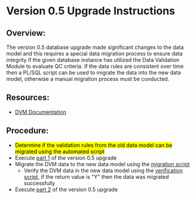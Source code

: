 # Version 0.5 Upgrade Instructions

## Overview:
The version 0.5 database upgrade made significant changes to the data model and this requires a special data migration process to ensure data integrity if the given database instance has utilized the Data Validation Module to evaluate QC criteria.  If the data rules are consistent over time then a PL/SQL script can be used to migrate the data into the new data model, otherwise a manual migration process must be conducted.

## Resources:
- [DVM Documentation](./Data%20Validation%20Module%20Documentation.MD)

## Procedure:
- <mark>Determine if the validation rules from the old data model can be migrated using the automated script</mark>
- Execute [part 1](../SQL/upgrades/DVM_DDL_DML_upgrade_v0.5_pt1.sql) of the version 0.5 upgrade
- Migrate the DVM data to the new data model using the [migration script](../SQL/scripts/migrate_error_type_assoc_values.sql)
  - Verify the DVM data in the new data model using the [verification script](../SQL/scripts/compare_validation_rules.sql), if the return value is "Y" then the data was migrated successfully
- Execute [part 2](../SQL/upgrades/DVM_DDL_DML_upgrade_v0.5_pt2.sql) of the version 0.5 upgrade
